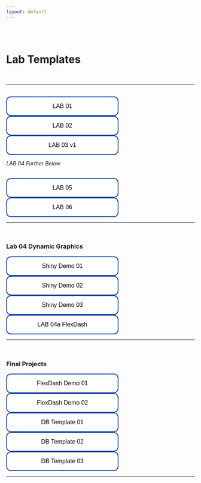 ```yaml
---
layout: default
---
```


<div class = "uk-container uk-container-small">


<br>
<br>


# Lab Templates

<br>
<hr>
<br>
  
<a href='https://raw.githubusercontent.com/{{ site.github.owner_name }}/{{ site.github.repository_name }}/main/units/01-building-blocks-of-r/lab-01-template.rmd' target="_blank">
<button type="button" class="button"> LAB 01 </button>
</a>
  
<a href='https://raw.githubusercontent.com/{{ site.github.owner_name }}/{{ site.github.repository_name }}/main/units/02-operators-and-descriptives/lab-02-template.rmd' target="_blank">
<button type="button" class="button"> LAB 02 </button>
</a>
  
<a href='https://raw.githubusercontent.com/{{ site.github.owner_name }}/{{ site.github.repository_name }}/main/units/03-data-viz-static/lab-03-v1-template.rmd' target="_blank">
<button type="button" class="button"> LAB 03 v1 </button>
</a>
  
  
<!--
<a href='https://raw.githubusercontent.com/{{ site.github.owner_name }}/{{ site.github.repository_name }}/main/units/03-data-viz-static/lab-03-v2-template.rmd' target="_blank">
<button type="button" class="button"> LAB 03 v2 </button>
--> 
  
<br>  

*LAB 04 Further Below*
  
<br>
  
<a href='https://raw.githubusercontent.com/{{ site.github.owner_name }}/{{ site.github.repository_name }}/main/units/05-data-wrangling/lab-05-template.rmd' target="_blank">
<button type="button" class="button"> LAB 05 </button>
</a>
  
<a href='https://raw.githubusercontent.com/{{ site.github.owner_name }}/{{ site.github.repository_name }}/main/units/06-data-joins/lab-06-template.rmd' target="_blank">
<button type="button" class="button"> LAB 06 </button>
</a>

<br>
<hr>
<br>

  
### Lab 04 Dynamic Graphics 
  
<a href='https://raw.githubusercontent.com/{{ site.github.owner_name }}/{{ site.github.repository_name }}/main/units/04-data-viz-dynamic/demo-shiny-01.rmd' target="_blank">
<button type="button" class="button"> Shiny Demo 01 </button>
</a>

<a href='https://raw.githubusercontent.com/{{ site.github.owner_name }}/{{ site.github.repository_name }}/main/units/04-data-viz-dynamic/demo-shiny-02.rmd' target="_blank">
<button type="button" class="button"> Shiny Demo 02 </button>
</a>
  
<a href='https://raw.githubusercontent.com/{{ site.github.owner_name }}/{{ site.github.repository_name }}/main/units/04-data-viz-dynamic/demo-shiny-03.rmd' target="_blank">
<button type="button" class="button"> Shiny Demo 03 </button>
</a>
  
<a href='https://raw.githubusercontent.com/{{ site.github.owner_name }}/{{ site.github.repository_name }}/main/units/04-data-viz-dynamic/lab-04a-template.rmd' target="_blank">
<button type="button" class="button"> LAB 04a FlexDash </button>
</a>

<!--
<a href='https://raw.githubusercontent.com/{{ site.github.owner_name }}/{{ site.github.repository_name }}/main/units/04-data-viz-dynamic/lab-04b-flexdashboard-template.rmd' target="_blank">
<button type="button" class="button"> LAB 04b FlexDash </button>
</a> 

<a href='https://raw.githubusercontent.com/{{ site.github.owner_name }}/{{ site.github.repository_name }}/main/units/04-data-viz-dynamic/lab-04b-shiny-template.R' target="_blank">
<button type="button" class="button"> LAB 04b Shiny </button>
</a> 
  
<a href='https://raw.githubusercontent.com/{{ site.github.owner_name }}/{{ site.github.repository_name }}/main/units/04-data-viz-dynamic/lab-04b-shiny-dashboard-plus-template.R' target="_blank">
<button type="button" class="button"> LAB 04b Shiny Plus </button>
</a> 
-->
<br>
<hr>
<br>  
  
  
### Final Projects 
  
<a href='https://raw.githubusercontent.com/{{ site.github.owner_name }}/{{ site.github.repository_name }}/main/units/07-dashboards/demo-flexdashboard-column-orientation.rmd' target="_blank">
<button type="button" class="button"> FlexDash Demo 01 </button>
</a>

<a href='https://raw.githubusercontent.com/{{ site.github.owner_name }}/{{ site.github.repository_name }}/main/units/07-dashboards/demo-flexdashboard-three-window-layout.rmd' target="_blank">
<button type="button" class="button"> FlexDash Demo 02 </button>
</a>
  
<a href='https://raw.githubusercontent.com/{{ site.github.owner_name }}/{{ site.github.repository_name }}/main/units/07-dashboards/lab-07-dashboard-template-v1.rmd' target="_blank">
<button type="button" class="button"> DB Template 01 </button>
</a>
  
<a href='https://raw.githubusercontent.com/{{ site.github.owner_name }}/{{ site.github.repository_name }}/main/units/07-dashboards/lab-07-dashboard-template-v1.rmd' target="_blank">
<button type="button" class="button"> DB Template 02 </button>
</a>
  
<a href='https://raw.githubusercontent.com/{{ site.github.owner_name }}/{{ site.github.repository_name }}/main/units/07-dashboards/lab-07-dashboard-template-v1.rmd' target="_blank">
<button type="button" class="button"> DB Template 03 </button>
</a>
  

  
<br>  
<hr>
<br>



</div>
<br><br><br>


<style>
.button {
  background-color: white;
  color: black;
  border: 2px solid #0039a6;
  padding: 15px 32px;
  text-align: center;
  text-decoration: none;
  display: inline-block;
  font-size: 16px;
  border-radius: 12px;
  width: 300px;
}

.button {
  transition-duration: 0.4s;
}

.button:hover {
  background-color: #0039a6; 
  color: white !important;
}
</style>
